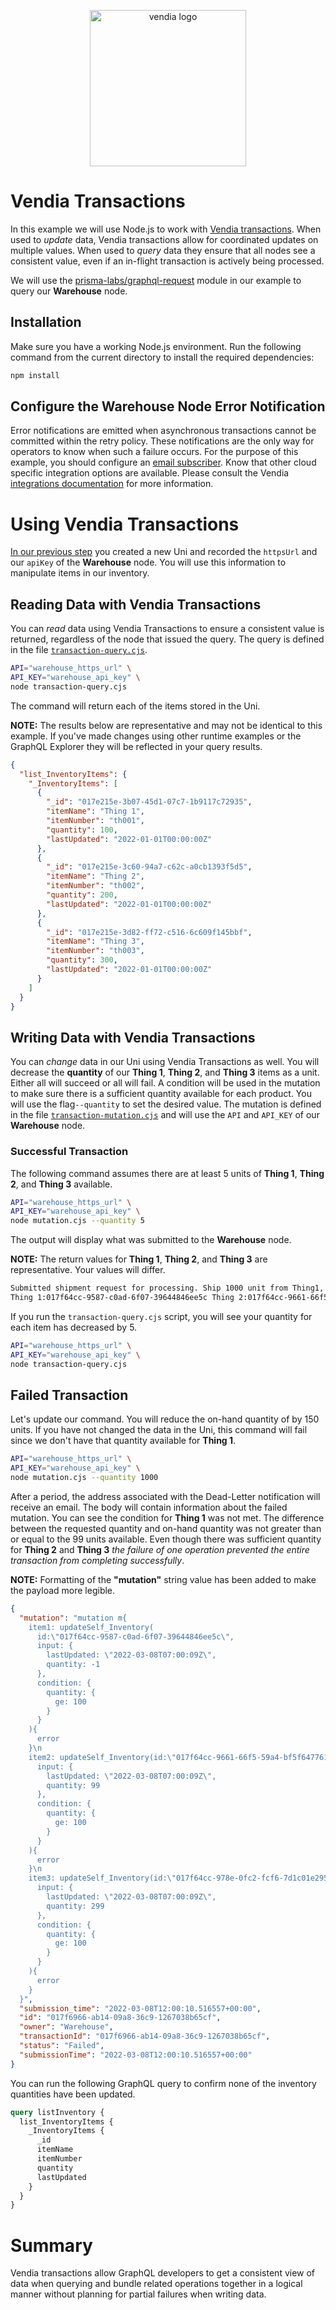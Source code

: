 <p align="center">
  <a href="https://vendia.net/">
    <img src="https://share.vendia.net/logo.svg" alt="vendia logo" width="250px">
  </a>
</p>

# Vendia Transactions

In this example we will use Node.js to work with [Vendia transactions](https://www.vendia.net/docs/share/vendia-transaction). When used to _update_ data, Vendia transactions allow for coordinated updates on multiple values. When used to _query_ data they ensure that all nodes see a consistent value, even if an in-flight transaction is actively being processed.

We will use the [prisma-labs/graphql-request](https://github.com/prisma-labs/graphql-request) module in our example to query our **Warehouse** node.

## Installation

Make sure you have a working Node.js environment. Run the following command from the current directory to install the required dependencies:

```bash
npm install
```

## Configure the Warehouse Node Error Notification

Error notifications are emitted when asynchronous transactions cannot be committed within the retry policy. These notifications are the only way for operators to know when such a failure occurs. For the purpose of this example, you should configure an [email subscriber](https://www.vendia.net/docs/share/integrations#configuring-an-email-subscriber). Know that other cloud specific integration options are available. Please consult the Vendia [integrations documentation](https://www.vendia.net/docs/share/integrations) for more information.

# Using Vendia Transactions

[In our previous step](../README.md) you created a new Uni and recorded the `httpsUrl` and our `apiKey` of the **Warehouse** node. You will use this information to manipulate items in our inventory.

## Reading Data with Vendia Transactions

You can _read_ data using Vendia Transactions to ensure a consistent value is returned, regardless of the node that issued the query. The query is defined in the file [`transaction-query.cjs`](transaction-query.cjs).

```bash
API="warehouse_https_url" \
API_KEY="warehouse_api_key" \
node transaction-query.cjs
```

The command will return each of the items stored in the Uni.

**NOTE:** The results below are representative and may not be identical to this example. If you've made changes using other runtime examples or the GraphQL Explorer they will be reflected in your query results.

```json
{
  "list_InventoryItems": {
    "_InventoryItems": [
      {
        "_id": "017e215e-3b07-45d1-07c7-1b9117c72935",
        "itemName": "Thing 1",
        "itemNumber": "th001",
        "quantity": 100,
        "lastUpdated": "2022-01-01T00:00:00Z"
      },
      {
        "_id": "017e215e-3c60-94a7-c62c-a0cb1393f5d5",
        "itemName": "Thing 2",
        "itemNumber": "th002",
        "quantity": 200,
        "lastUpdated": "2022-01-01T00:00:00Z"
      },
      {
        "_id": "017e215e-3d82-ff72-c516-6c609f145bbf",
        "itemName": "Thing 3",
        "itemNumber": "th003",
        "quantity": 300,
        "lastUpdated": "2022-01-01T00:00:00Z"
      }
    ]
  }
}
```

## Writing Data with Vendia Transactions

You can _change_ data in our Uni using Vendia Transactions as well. You will decrease the **quantity** of our **Thing 1**, **Thing 2**, and **Thing 3** items as a unit. Either all will succeed or all will fail. A condition will be used in the mutation to make sure there is a sufficient quantity available for each product. You will use the flag`--quantity` to set the desired value. The mutation is defined in the file [`transaction-mutation.cjs`](transaction-mutation.cjs) and will use the `API` and `API_KEY` of our **Warehouse** node.

### Successful Transaction

The following command assumes there are at least 5 units of **Thing 1**, **Thing 2**, and **Thing 3** available.

```bash
API="warehouse_https_url" \
API_KEY="warehouse_api_key" \
node mutation.cjs --quantity 5
```

The output will display what was submitted to the **Warehouse** node.

**NOTE:** The return values for **Thing 1**, **Thing 2**, and **Thing 3** are representative. Your values will differ.

```bash
Submitted shipment request for processing. Ship 1000 unit from Thing1, Thing2, and Thing3.
Thing 1:017f64cc-9587-c0ad-6f07-39644846ee5c Thing 2:017f64cc-9661-66f5-59a4-bf5f64776126 Thing 3:017f64cc-978e-0fc2-fcf6-7d1c01e295db
```

If you run the `transaction-query.cjs` script, you will see your quantity for each item has decreased by 5.

```bash
API="warehouse_https_url" \
API_KEY="warehouse_api_key" \
node transaction-query.cjs
```

## Failed Transaction

Let's update our command. You will reduce the on-hand quantity of by 150 units. If you have not changed the data in the Uni, this command will fail since we don't have that quantity available for **Thing 1**.

```bash
API="warehouse_https_url" \
API_KEY="warehouse_api_key" \
node mutation.cjs --quantity 1000
```

After a period, the address associated with the Dead-Letter notification will receive an email. The body will contain information about the failed mutation. You can see the condition for **Thing 1** was not met. The difference between the requested quantity and on-hand quantity was not greater than or equal to the 99 units available. Even though there was sufficient quantity for **Thing 2** and **Thing 3** _the failure of one operation prevented the entire transaction from completing successfully_.

**NOTE:** Formatting of the **"mutation"** string value has been added to make the payload more legible.

```json
{
  "mutation": "mutation m{
    item1: updateSelf_Inventory(
      id:\"017f64cc-9587-c0ad-6f07-39644846ee5c\",
      input: {
        lastUpdated: \"2022-03-08T07:00:09Z\",
        quantity: -1
      },
      condition: {
        quantity: {
          ge: 100
        }
      }
    ){
      error
    }\n
    item2: updateSelf_Inventory(id:\"017f64cc-9661-66f5-59a4-bf5f64776126\",
      input: {
        lastUpdated: \"2022-03-08T07:00:09Z\",
        quantity: 99
      },
      condition: {
        quantity: {
          ge: 100
        }
      }
    ){
      error
    }\n
    item3: updateSelf_Inventory(id:\"017f64cc-978e-0fc2-fcf6-7d1c01e295db\",
      input: {
        lastUpdated: \"2022-03-08T07:00:09Z\",
        quantity: 299
      },
      condition: {
        quantity: {
          ge: 100
        }
      }
    ){
      error
    }
  }",
  "submission_time": "2022-03-08T12:00:10.516557+00:00",
  "id": "017f6966-ab14-09a8-36c9-1267038b65cf",
  "owner": "Warehouse",
  "transactionId": "017f6966-ab14-09a8-36c9-1267038b65cf",
  "status": "Failed",
  "submissionTime": "2022-03-08T12:00:10.516557+00:00"
}
```

You can run the following GraphQL query to confirm none of the inventory quantities have been updated.

```graphql
query listInventory {
  list_InventoryItems {
    _InventoryItems {
      _id
      itemName
      itemNumber
      quantity
      lastUpdated
    }
  }
}
```

# Summary

Vendia transactions allow GraphQL developers to get a consistent view of data when querying and bundle related operations together in a logical manner without planning for partial failures when writing data.
